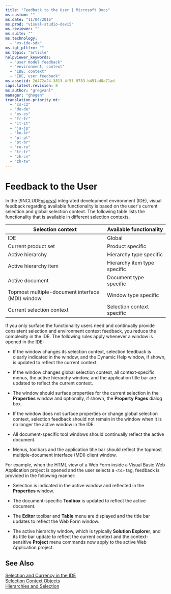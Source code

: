 ```yaml
---
title: "Feedback to the User | Microsoft Docs"
ms.custom: ""
ms.date: "11/04/2016"
ms.prod: "visual-studio-dev15"
ms.reviewer: ""
ms.suite: ""
ms.technology: 
  - "vs-ide-sdk"
ms.tgt_pltfrm: ""
ms.topic: "article"
helpviewer_keywords: 
  - "user model feedback"
  - "environment, context"
  - "IDE, context"
  - "IDE, user feedback"
ms.assetid: 2d472a24-3813-4f5f-9783-b491ad8a71ad
caps.latest.revision: 8
ms.author: "gregvanl"
manager: "ghogen"
translation.priority.mt: 
  - "cs-cz"
  - "de-de"
  - "es-es"
  - "fr-fr"
  - "it-it"
  - "ja-jp"
  - "ko-kr"
  - "pl-pl"
  - "pt-br"
  - "ru-ru"
  - "tr-tr"
  - "zh-cn"
  - "zh-tw"
---
```

# Feedback to the User
In the [!INCLUDE[vsprvs](../../code-quality/includes/vsprvs_md.md)] integrated development environment (IDE), visual feedback regarding available functionality is based on the user's current selection and global selection context. The following table lists the functionality that is available in different selection contexts.  
  
|Selection context|Available functionality|  
|-----------------------|-----------------------------|  
|IDE|Global|  
|Current product set|Product specific|  
|Active hierarchy|Hierarchy type specific|  
|Active hierarchy item|Hierarchy item type specific|  
|Active document|Document type specific|  
|Topmost multiple-document interface (MDI) window|Window type specific|  
|Current selection context|Selection context specific|  
  
 If you only surface the functionality users need and continually provide consistent selection and environment context feedback, you reduce the complexity in the IDE. The following rules apply whenever a window is opened in the IDE:  
  
-   If the window changes its selection context, selection feedback is clearly indicated in the window, and the Dynamic Help window, if shown, is updated to reflect the current context.  
  
-   If the window changes global selection context, all context-specific menus, the active hierarchy window, and the application title bar are updated to reflect the current context.  
  
-   The window should surface properties for the current selection in the **Properties** window and optionally, if shown, the **Property Pages** dialog box.  
  
-   If the window does not surface properties or change global selection context, selection feedback should not remain in the window when it is no longer the active window in the IDE.  
  
-   All document-specific tool windows should continually reflect the active document.  
  
-   Menus, toolbars and the application title bar should reflect the topmost multiple-document interface (MDI) client window.  
  
 For example, when the HTML view of a Web Form inside a Visual Basic Web Application project is opened and the user selects a `<td>` tag, feedback is provided in the following manner:  
  
-   Selection is indicated in the active window and reflected in the **Properties** window.  
  
-   The document-specific **Toolbox** is updated to reflect the active document.  
  
-   The **Editor** toolbar and **Table** menu are displayed and the title bar updates to reflect the Web Form window.  
  
-   The active hierarchy window, which is typically **Solution Explorer**, and its title bar update to reflect the current context and the context-sensitive **Project** menu commands now apply to the active Web Application project.  
  
## See Also  
 [Selection and Currency in the IDE](../../extensibility/internals/selection-and-currency-in-the-ide.md)   
 [Selection Context Objects](../../extensibility/internals/selection-context-objects.md)   
 [Hierarchies and Selection](../../extensibility/internals/hierarchies-and-selection.md)